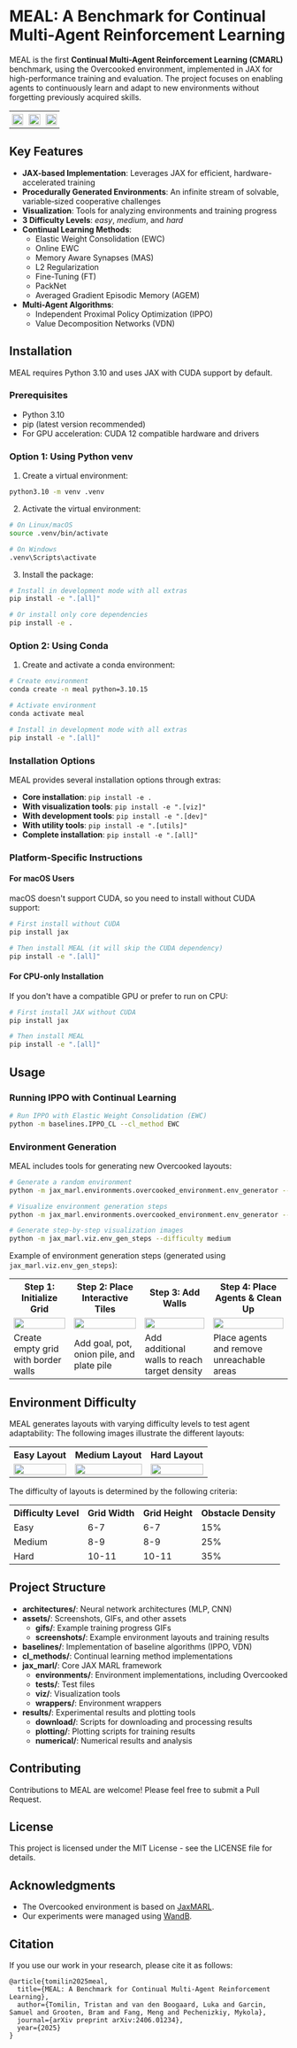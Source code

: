 # MEAL: A Benchmark for Continual Multi-Agent Reinforcement Learning

MEAL is the first **Continual Multi-Agent Reinforcement Learning (CMARL)** benchmark, using the Overcooked environment,
implemented in JAX for high-performance training and evaluation. The project focuses on enabling agents to continuously
learn and adapt to new environments without forgetting previously acquired skills.

<div align="center">
  <table style="border-collapse: collapse; border: none;">
    <tr style="border: none;">
      <td style="border: none; padding: 5; width: 33%;">
        <img src="./assets/gifs/med_1.gif" width="100%" />
      </td>
      <td style="border: none; padding: 5; width: 33%;">
        <img src="./assets/gifs/med_2.gif" width="100%" />
      </td>
      <td style="border: none; padding: 5; width: 33%;">
        <img src="./assets/gifs/med_3.gif" width="100%" />
      </td>
    </tr>
  </table>
</div>

## Key Features

- **JAX-based Implementation**: Leverages JAX for efficient, hardware-accelerated training
- **Procedurally Generated Environments**: An infinite stream of solvable, variable‑sized cooperative challenges
- **Visualization**: Tools for analyzing environments and training progress
- **3 Difficulty Levels**: *easy*, *medium*, and *hard*
- **Continual Learning Methods**:
  - Elastic Weight Consolidation (EWC)
  - Online EWC
  - Memory Aware Synapses (MAS)
  - L2 Regularization
  - Fine-Tuning (FT)
  - PackNet
  - Averaged Gradient Episodic Memory (AGEM)
- **Multi-Agent Algorithms**:
  - Independent Proximal Policy Optimization (IPPO)
  - Value Decomposition Networks (VDN)

## Installation

MEAL requires Python 3.10 and uses JAX with CUDA support by default.

### Prerequisites

- Python 3.10
- pip (latest version recommended)
- For GPU acceleration: CUDA 12 compatible hardware and drivers

### Option 1: Using Python venv

1. Create a virtual environment:

```bash
python3.10 -m venv .venv
```

2. Activate the virtual environment:

```bash
# On Linux/macOS
source .venv/bin/activate

# On Windows
.venv\Scripts\activate
```

3. Install the package:

```bash
# Install in development mode with all extras
pip install -e ".[all]"

# Or install only core dependencies
pip install -e .
```

### Option 2: Using Conda

1. Create and activate a conda environment:

```bash
# Create environment
conda create -n meal python=3.10.15

# Activate environment
conda activate meal

# Install in development mode with all extras
pip install -e ".[all]"
```

### Installation Options

MEAL provides several installation options through extras:

- **Core installation**: `pip install -e .`
- **With visualization tools**: `pip install -e ".[viz]"`
- **With development tools**: `pip install -e ".[dev]"`
- **With utility tools**: `pip install -e ".[utils]"`
- **Complete installation**: `pip install -e ".[all]"`

### Platform-Specific Instructions

#### For macOS Users

macOS doesn't support CUDA, so you need to install without CUDA support:

```bash
# First install without CUDA
pip install jax

# Then install MEAL (it will skip the CUDA dependency)
pip install -e ".[all]"
```

#### For CPU-only Installation

If you don't have a compatible GPU or prefer to run on CPU:

```bash
# First install JAX without CUDA
pip install jax

# Then install MEAL
pip install -e ".[all]"
```


## Usage

### Running IPPO with Continual Learning

```bash
# Run IPPO with Elastic Weight Consolidation (EWC)
python -m baselines.IPPO_CL --cl_method EWC
```

### Environment Generation

MEAL includes tools for generating new Overcooked layouts:

```bash
# Generate a random environment
python -m jax_marl.environments.overcooked_environment.env_generator --save

# Visualize environment generation steps
python -m jax_marl.environments.overcooked_environment.env_generator --show

# Generate step-by-step visualization images
python -m jax_marl.viz.env_gen_steps --difficulty medium
```

Example of environment generation steps (generated using `jax_marl.viz.env_gen_steps`):

<div align="center">
  <table>
    <tr>
      <th>Step 1: Initialize Grid</th>
      <th>Step 2: Place Interactive Tiles</th>
      <th>Step 3: Add Walls</th>
      <th>Step 4: Place Agents & Clean Up</th>
    </tr>
    <tr>
      <td><img src="./assets/screenshots/env_generation/step_1.png" width="100%" /></td>
      <td><img src="./assets/screenshots/env_generation/step_2.png" width="100%" /></td>
      <td><img src="./assets/screenshots/env_generation/step_3.png" width="100%" /></td>
      <td><img src="./assets/screenshots/env_generation/step_4.png" width="100%" /></td>
    </tr>
    <tr>
      <td>Create empty grid with border walls</td>
      <td>Add goal, pot, onion pile, and plate pile</td>
      <td>Add additional walls to reach target density</td>
      <td>Place agents and remove unreachable areas</td>
    </tr>
  </table>
</div>



## Environment Difficulty

MEAL generates layouts with varying difficulty levels to test agent adaptability: The following images illustrate
the different layouts:

<div align="center">
  <table>
    <tr>
      <th>Easy Layout</th>
      <th>Medium Layout</th>
      <th>Hard Layout</th>
    </tr>
    <tr>
      <td><img src="assets/screenshots/easy/gen_1.png" width="100%" /></td>
      <td><img src="assets/screenshots/med/gen_1.png" width="100%" /></td>
      <td><img src="assets/screenshots/hard/gen_1.png" width="100%" /></td>
    </tr>
  </table>
</div>

The difficulty of layouts is determined by the following criteria:

<div align="center">
  <table>
    <tr>
      <th>Difficulty Level</th>
      <th>Grid Width</th>
      <th>Grid Height</th>
      <th>Obstacle Density</th>
    </tr>
    <tr>
      <td>Easy</td>
      <td>6-7</td>
      <td>6-7</td>
      <td>15%</td>
    </tr>
    <tr>
      <td>Medium</td>
      <td>8-9</td>
      <td>8-9</td>
      <td>25%</td>
    </tr>
    <tr>
      <td>Hard</td>
      <td>10-11</td>
      <td>10-11</td>
      <td>35%</td>
    </tr>
  </table>
</div>

## Project Structure

- **architectures/**: Neural network architectures (MLP, CNN)
- **assets/**: Screenshots, GIFs, and other assets
    - **gifs/**: Example training progress GIFs
    - **screenshots/**: Example environment layouts and training results
- **baselines/**: Implementation of baseline algorithms (IPPO, VDN)
- **cl_methods/**: Continual learning method implementations
- **jax_marl/**: Core JAX MARL framework
    - **environments/**: Environment implementations, including Overcooked
    - **tests/**: Test files
    - **viz/**: Visualization tools
    - **wrappers/**: Environment wrappers
- **results/**: Experimental results and plotting tools
    - **download/**: Scripts for downloading and processing results
    - **plotting/**: Plotting scripts for training results
    - **numerical/**: Numerical results and analysis

## Contributing

Contributions to MEAL are welcome! Please feel free to submit a Pull Request.

## License

This project is licensed under the MIT License - see the LICENSE file for details.

## Acknowledgments

- The Overcooked environment is based on [JaxMARL](https://github.com/FLAIROx/JaxMARL).
- Our experiments were managed using [WandB](https://wandb.ai).


## Citation
If you use our work in your research, please cite it as follows:
```
@article{tomilin2025meal,
  title={MEAL: A Benchmark for Continual Multi-Agent Reinforcement Learning},
  author={Tomilin, Tristan and van den Boogaard, Luka and Garcin, Samuel and Grooten, Bram and Fang, Meng and Pechenizkiy, Mykola},
  journal={arXiv preprint arXiv:2406.01234},
  year={2025}
}
```